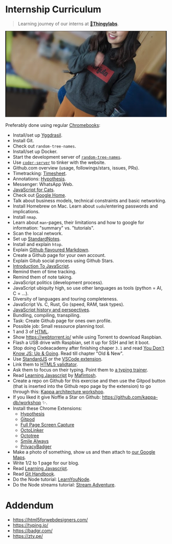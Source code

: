 # Internship Curriculum
> Learning journey of our interns at **[🔬Thingylabs](https://thingylabs.business.site/)**.

![](happy-intern.png)

Preferably done using regular [Chromebooks](https://www.google.com/chromebook/):

- Install/set up [Yggdrasil](https://ygg.thingylabs.io/).
- Install Git.
- Check out `random-tree-names`.
- Install/set up Docker.
- Start the development server of [`random-tree-names`](https://github.com/perguth/random-tree-names).
- Use [`coder-server`](https://gist.github.com/perguth/210a2e430a17e0c93410f8a0ef86b959) to tinker with the website.
- Github.com overview (usage, followings/stars, issues, PRs).
- Timetracking: [Timesheet](https://timesheet.io/en/).
- Annotations: [Hypothesis](https://hypothes.is/).
- Messenger: WhatsApp Web.
- [JavaScript for Cats](http://jsforcats.com/).
- Check out [Google Home](https://play.google.com/store/apps/details?id=com.google.android.apps.chromecast.app&hl=en).
- Talk about business models, technical constraints and basic networking.
- Install Homebrew on Mac. Learn about `sudo`/entering passwords and implications.
- Install `nmap`.
- Learn about `man`-pages, their limitations and how to google for information: "summary" vs. "tutorials".
- Scan the local network.
- Set up [StandardNotes](https://standardnotes.org).
- Install and explain `htop`.
- Explain [Github flavoured Markdown](https://guides.github.com/features/mastering-markdown/).
- Create a Github page for your own account.
- Explain Gitub social process using Github Stars.
- [Introduction To JavaScript](https://www.codecademy.com/learn/introduction-to-javascript).
- Remind them of time tracking.
- Remind them of note taking.
- JavaScript politics (development process).
- JavaScript ubiquity high, so use other languages as tools (python = AI, C = ...).
- Diversity of languages and touring completeness.
- JavaScript Vs. C, Rust, Go (speed, RAM, task types).
- [JavaScript history and perspectives](https://www.youtube.com/watch?v=lDLQA6lQSFg).
- Bundling, compiling, transpiling.
- Task: Create Github page for ones own profile.
- Possible job: Small ressource planning tool.
- 1 and 3 of [HTML](https://www.codecademy.com/learn/learn-html).
- Show https://webtorrent.io/ while using Torrent to download Raspbian.
- Flash a USB drive with Raspbian, set it up for SSH and let it boot.
- Stop doing Codeacademy after finishing chaper `3.1` and read [You Don't Know JS: Up & Going](https://github.com/getify/You-Dont-Know-JS/blob/master/up%20%26%20going/ch2.md). Read till chapter "Old & New".
- Use [StandardJS](https://standardjs.com/#usage) or the [VSCode extension](https://marketplace.visualstudio.com/items?itemName=chenxsan.vscode-standardjs).
- Link them to [HTML5 validtator](https://validator.w3.org/).
- Ask them to focus on their typing. Point them to [a typing trainer](https://zty.pe/).
- Read [Learning Javascript](https://mafinto.sh/blog/learning-javascript.html) by [Mafintosh](https://github.com/mafintosh).
- Create a repo on Github for this exercise and then use the Gitpod button (that is inserted into the Github repo page by the extension) to go through this: [Kappa architecture workshop](https://kappa-db.github.io/workshop/build/01.html).
- If you liked it give Noffle a Star on Github: https://github.com/kappa-db/workshop ✨.
- Install these Chrome Extensions:
  - [Hypothesis](https://chrome.google.com/webstore/detail/hypothesis-web-pdf-annota/bjfhmglciegochdpefhhlphglcehbmek?hl=en)
  - [Gitpod](https://chrome.google.com/webstore/detail/gitpod-online-ide/dodmmooeoklaejobgleioelladacbeki)
  - [Full Page Screen Capture](https://chrome.google.com/webstore/detail/full-page-screen-capture/fdpohaocaechififmbbbbbknoalclacl)
  - [OctoLinker](https://chrome.google.com/webstore/detail/octolinker/jlmafbaeoofdegohdhinkhilhclaklkp)
  - [Octotree](https://chrome.google.com/webstore/detail/octotree/bkhaagjahfmjljalopjnoealnfndnagc)
  - [Smile Always](https://chrome.google.com/webstore/detail/smile-always/jgpmhnmjbhgkhpbgelalfpplebgfjmbf)
  - [PrivacyBadger](https://chrome.google.com/webstore/detail/privacy-badger/pkehgijcmpdhfbdbbnkijodmdjhbjlgp)
- Make a photo of something, show us and then attach to [our Google Maps](https://g.page/thingylabs/).
- Write 1/2 to 1 page for our blog.
- Read [Learning Javascript](https://mafinto.sh/blog/learning-javascript.html).
- Read [Git Handbook](https://guides.github.com/introduction/git-handbook/).
- Do the Node tutorial: [LearnYouNode](https://github.com/workshopper/learnyounode).
- Do the Node streams tutorial: [Stream Adventure](https://github.com/workshopper/stream-adventure).

# Addendum
- https://html5forwebdesigners.com/
- https://typing.io/
- https://badgr.com/
- https://zty.pe/
